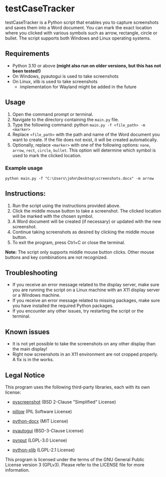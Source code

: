 # testCaseTracker

testCaseTracker is a Python script that enables you to capture screenshots and saves them into a Word document. You can
mark the exact location where you clicked with various symbols such as arrow, rectangle, circle or bullet. The script
supports both Windows and Linux operating systems.

## Requirements

* Python 3.10 or above **(might also run on older versions, but this has not been tested!)**
* On Windows, pyautogui is used to take screenshots
* On Linux, xlib is used to take screenshots
    * implementation for Wayland might be added in the future

## Usage

1. Open the command prompt or terminal.
2. Navigate to the directory containing the `main.py` file.
3. Type the following command: python `main.py -f <file_path> -m <marker>`
4. Replace `<file_path>` with the path and name of the Word document you want to create. If the file does not exist, it
   will be created automatically.
5. Optionally, replace `<marker>` with one of the following options: `none`, `arrow`, `rect`, `circle`, `bullet`. This
   option will determine which symbol is used to mark the clicked location.

### Example usage

```
python main.py -f "C:\Users\john\Desktop\screenshots.docx" -m arrow
```

## Instructions:

1. Run the script using the instructions provided above.
2. Click the middle mouse button to take a screenshot. The clicked location will be marked with the chosen symbol.
3. A Word document will be created (if necessary) or updated with the new screenshot.
4. Continue taking screenshots as desired by clicking the middle mouse button.
5. To exit the program, press Ctrl+C or close the terminal.

**Note:** The script only supports middle mouse button clicks. Other mouse buttons and key combinations are not
recognized.

## Troubleshooting

* If you receive an error message related to the display server, make sure you are running the script on a Linux machine
  with an X11 display server or a Windows machine.
* If you receive an error message related to missing packages, make sure you have installed the required Python
  packages.
* If you encounter any other issues, try restarting the script or the terminal.

## Known issues

* It is not yet possible to take the screenshots on any other display than the main display!
* Right now screenshots in an X11 environment are not cropped properly. A fix is in the works.

## Legal Notice

This program uses the following third-party libraries, each with its own license:

- [pyscreenshot](https://github.com/ponty/pyscreenshot/blob/master/LICENSE.txt) (BSD 2-Clause "Simplified" License)

- [pillow](https://github.com/python-pillow/Pillow/blob/main/LICENSE) (PIL Software License)

- [python-docx](https://github.com/python-openxml/python-docx/blob/master/LICENSE) (MIT License)

- [pyautogui](https://github.com/asweigart/pyautogui/blob/master/LICENSE.txt) (BSD-3-Clause License)

- [pynput](https://github.com/moses-palmer/pynput/blob/master/COPYING.LGPL) (LGPL-3.0 License)

- [python-xlib](https://github.com/python-xlib/python-xlib/blob/master/LICENSE) (LGPL-2.1 License)

This program is licensed under the terms of the GNU General Public License version 3 (GPLv3).
Please refer to the LICENSE file for more information.

